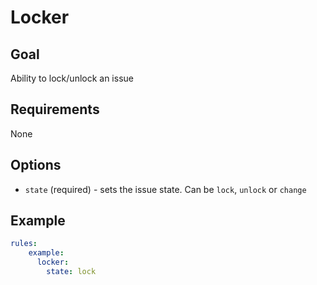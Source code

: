 # Locker

## Goal

Ability to lock/unlock an issue 

## Requirements

None

## Options

- `state` (required) - sets the issue state. Can be `lock`, `unlock` or `change`

## Example
```yaml
rules:
    example:
      locker:
        state: lock
```